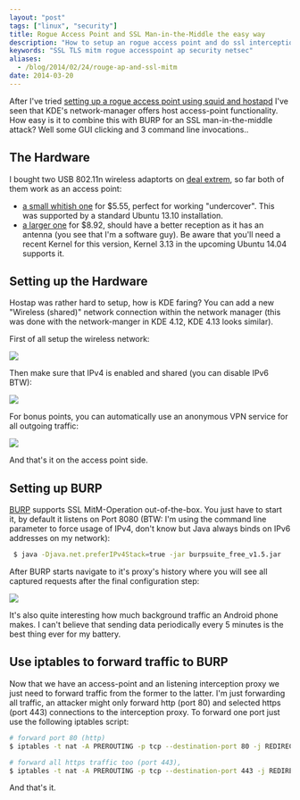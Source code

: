 ```yaml
---
layout: "post"
tags: ["linux", "security"]
title: Rogue Access Point and SSL Man-in-the-Middle the easy way
description: "How to setup an rogue access point and do ssl interception using KDE and BURP"
keywords: "SSL TLS mitm rogue accesspoint ap security netsec"
aliases:
  - /blog/2014/02/24/rouge-ap-and-ssl-mitm
date: 2014-03-20
---
```


After I've tried [setting up a rogue access point using squid and hostapd](http://snikt.net/blog/2014/01/26/transparent-ssl-proxy-with-squid/) I've seen that KDE's network-manager offers host access-point functionality. How easy is it to combine this with BURP for an SSL man-in-the-middle attack? Well some GUI clicking and 3 command line invocations..

<!-- more -->

## The Hardware

I bought two USB 802.11n wireless adaptorts on [deal extrem](http://dx.com), so far both of them work as an access point:

* [a small whitish one](http://dx.com/p/dx-original-mini-nano-usb-2-0-ieee802-11n-b-g-150mbps-wi-fi-wlan-wireless-network-adapter-white-256382#.UwtXYtuVuCw) for $5.55, perfect for working "undercover". This was supported by a standard Ubuntu 13.10 installation.
* [a larger one](http://dx.com/p/edup-ep-ms150n-150mbps-mini-usb-wireless-network-lan-card-adapter-w-antenna-black-243861#.UwtXQNuVuCw) for $8.92, should have a better reception as it has an antenna (you see that I'm a software guy). Be aware that you'll need a recent Kernel for this version, Kernel 3.13 in the upcoming Ubuntu 14.04 supports it.

## Setting up the Hardware

Hostap was rather hard to setup, how is KDE faring? You can add a new "Wireless (shared)" network connection within the network manager (this was done with the network-manger in KDE 4.12, KDE 4.13 looks similar).

First of all setup the wireless network:

![](/assets/2014-nm-ap-ssl/network_manager_1.png)

Then make sure that IPv4 is enabled and shared (you can disable IPv6 BTW):

![](/assets/2014-nm-ap-ssl/network_manager_3.png)

For bonus points, you can automatically use an anonymous VPN service for all outgoing traffic:

![](/assets/2014-nm-ap-ssl/network_manager_2.png)

And that's it on the access point side.

## Setting up BURP

[BURP](http://portswigger.net/burp/) supports SSL MitM-Operation out-of-the-box. You just have to start it, by default it listens on Port 8080 (BTW: I'm using the command line parameter to force usage of IPv4, don't know but Java always binds on IPv6 addresses on my network):

~~~ bash
 $ java -Djava.net.preferIPv4Stack=true -jar burpsuite_free_v1.5.jar
~~~

After BURP starts navigate to it's proxy's history where you will see all captured requests after the final configuration step:

![](/assets/2014-nm-ap-ssl/burp.png)

It's also quite interesting how much background traffic an Android phone makes. I can't believe that sending data periodically every 5 minutes is the best thing ever for my battery.

## Use iptables to forward traffic to BURP

Now that we have an access-point and an listening interception proxy we just need to forward traffic from the former to the latter. I'm just forwarding all traffic, an attacker might only forward http (port 80) and selected https (port 443) connections to the interception proxy. To forward one port just use the following iptables script:

~~~ bash
# forward port 80 (http)
$ iptables -t nat -A PREROUTING -p tcp --destination-port 80 -j REDIRECT --to-ports 8080

# forward all https traffic too (port 443),
$ iptables -t nat -A PREROUTING -p tcp --destination-port 443 -j REDIRECT --to-ports 8080
~~~

And that's it.
